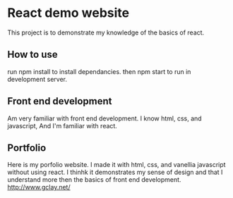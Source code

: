 # React demo website

This project is to demonstrate my knowledge of the basics of react.  

## How to use

run npm install to install dependancies. then npm start to run in development server.

## Front end development

Am very familiar with front end development.  I know html, css, and javascript, And I'm familiar with react.  

## Portfolio

Here is my porfolio website.  I made it with html, css, and vanellia javascript without using react. I thinhk it demonstrates my sense of design and that I understand more then the basics of front end development.  http://www.gclay.net/


